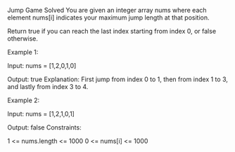 Jump Game
Solved 
You are given an integer array nums where each element nums[i] indicates your maximum jump length at that position.

Return true if you can reach the last index starting from index 0, or false otherwise.

Example 1:

Input: nums = [1,2,0,1,0]

Output: true
Explanation: First jump from index 0 to 1, then from index 1 to 3, and lastly from index 3 to 4.

Example 2:

Input: nums = [1,2,1,0,1]

Output: false
Constraints:

1 <= nums.length <= 1000
0 <= nums[i] <= 1000

